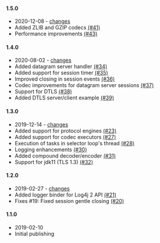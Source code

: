 #### 1.5.0
 - 2020-12-08 - [changes](https://github.com/snf4j/snf4j/compare/v1.4.0...v1.5.0)
 - Added ZLIB and GZIP codecs [(#41)](https://github.com/snf4j/snf4j/pull/41)
 - Performance improvements [(#43)](https://github.com/snf4j/snf4j/pull/43)

#### 1.4.0
 - 2020-08-02 - [changes](https://github.com/snf4j/snf4j/compare/v1.3.0...v1.4.0)
 - Added datagram server handler [(#34)](https://github.com/snf4j/snf4j/pull/34)
 - Added support for session timer [(#35)](https://github.com/snf4j/snf4j/pull/35)
 - Improved closing in session events [(#36)](https://github.com/snf4j/snf4j/pull/36)
 - Codec improvements for datagram server sessions [(#37)](https://github.com/snf4j/snf4j/pull/37)
 - Support for DTLS [(#38)](https://github.com/snf4j/snf4j/pull/38)
 - Added DTLS server/client example [(#39)](https://github.com/snf4j/snf4j/pull/39)

#### 1.3.0
 - 2019-12-14 - [changes](https://github.com/snf4j/snf4j/compare/v1.2.0...v1.3.0)
 - Added support for protocol engines [(#23)](https://github.com/snf4j/snf4j/pull/23)
 - Added support for codec executors [(#27)](https://github.com/snf4j/snf4j/pull/27)
 - Execution of tasks in selector loop's thread [(#28)](https://github.com/snf4j/snf4j/pull/28)
 - Logging enhancements [(#30)](https://github.com/snf4j/snf4j/pull/30)
 - Added compound decoder/encoder [(#31)](https://github.com/snf4j/snf4j/pull/31)
 - Support for jdk11 (TLS 1.3) [(#32)](https://github.com/snf4j/snf4j/pull/32)
 
#### 1.2.0
 - 2019-02-27 - [changes](https://github.com/snf4j/snf4j/compare/v1.1.0...v1.2.0)
 - Added logger binder for Log4j 2 API [(#21)](https://github.com/snf4j/snf4j/pull/21)
 - Fixes #19: Fixed session gentle closing [(#20)](https://github.com/snf4j/snf4j/pull/20)
 
 #### 1.1.0
 - 2019-02-10 
 - Initial publishing
